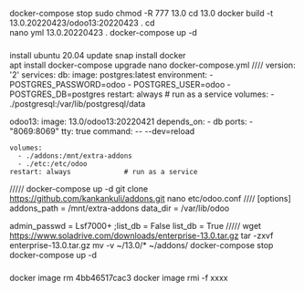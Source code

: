 docker-compose stop
sudo chmod -R 777 13.0
cd 13.0
docker build -t 13.0.20220423/odoo13:20220423 .
cd\
nano yml
13.0.20220423 .
docker-compose up -d

###
install ubuntu 20.04
update
snap install docker         
apt install docker-compose
upgrade
nano docker-compose.yml
//// 
version: '2'
services:
  db:
    image: postgres:latest
    environment:
      - POSTGRES_PASSWORD=odoo
      - POSTGRES_USER=odoo
      - POSTGRES_DB=postgres
    restart: always             # run as a service
    volumes:
        - ./postgresql:/var/lib/postgresql/data

  odoo13:
    image: 13.0/odoo13:20220421
    depends_on:
      - db
    ports:
      - "8069:8069"
    tty: true
    command: -- --dev=reload

    volumes:
      - ./addons:/mnt/extra-addons
      - ./etc:/etc/odoo
    restart: always             # run as a service 
/////
docker-compose up -d
git clone https://github.com/kankankuli/addons.git
nano etc/odoo.conf
////
[options]
addons_path = /mnt/extra-addons
data_dir = /var/lib/odoo

admin_passwd = Lsf7000+
;list_db = False
list_db = True
/////
wget https://www.soladrive.com/downloads/enterprise-13.0.tar.gz
tar -zxvf enterprise-13.0.tar.gz
mv -v ~/13.0/* ~/addons/
docker-compose stop
docker-compose up -d


###
docker image rm 4bb46517cac3
docker image rmi -f xxxx

